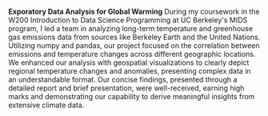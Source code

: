 **Exporatory Data Analysis for Global Warming**
During my coursework in the W200 Introduction to Data Science Programming at UC Berkeley's MIDS program, I led a team in analyzing long-term temperature and greenhouse gas emissions data from sources like Berkeley Earth and the United Nations. Utilizing numpy and pandas, our project focused on the correlation between emissions and temperature changes across different geographic locations. We enhanced our analysis with geospatial visualizations to clearly depict regional temperature changes and anomalies, presenting complex data in an understandable format. Our concise findings, presented through a detailed report and brief presentation, were well-received, earning high marks and demonstrating our capability to derive meaningful insights from extensive climate data.
